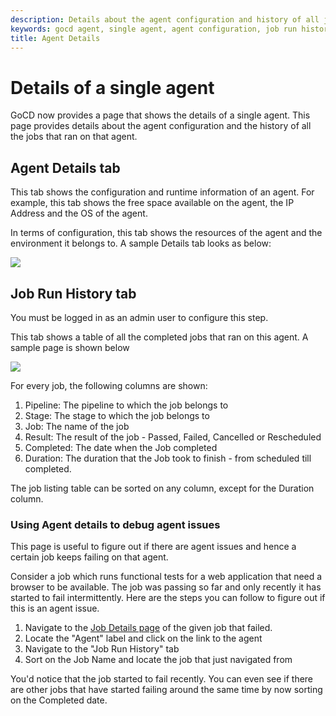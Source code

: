 ```yaml
---
description: Details about the agent configuration and history of all jobs that ran on a single agent in GoCD.
keywords: gocd agent, single agent, agent configuration, job run history, gocd debug
title: Agent Details
---
```



# Details of a single agent

GoCD now provides a page that shows the details of a single agent. This page provides details about the agent configuration and the history of all the jobs that ran on that agent.

## Agent Details tab

This tab shows the configuration and runtime information of an agent. For example, this tab shows the free space available on the agent, the IP Address and the OS of the agent.

In terms of configuration, this tab shows the resources of the agent and the environment it belongs to. A sample Details tab looks as below:

![](../images/agent_details.png)

## Job Run History tab

You must be logged in as an admin user to configure this step.

This tab shows a table of all the completed jobs that ran on this agent. A sample page is shown below

![](../images/agent_job_history.png)

For every job, the following columns are shown:

1.  Pipeline: The pipeline to which the job belongs to
2.  Stage: The stage to which the job belongs to
3.  Job: The name of the job
4.  Result: The result of the job - Passed, Failed, Cancelled or Rescheduled
5.  Completed: The date when the Job completed
6.  Duration: The duration that the Job took to finish - from scheduled till completed.

The job listing table can be sorted on any column, except for the Duration column.

### Using Agent details to debug agent issues

This page is useful to figure out if there are agent issues and hence a certain job keeps failing on that agent.

Consider a job which runs functional tests for a web application that need a browser to be available. The job was passing so far and only recently it has started to fail intermittently. Here are the steps you can follow to figure out if this is an agent issue.

1.  Navigate to the [Job Details page](../navigation/job_details_page.html) of the given job that failed.
2.  Locate the "Agent" label and click on the link to the agent
3.  Navigate to the "Job Run History" tab
4.  Sort on the Job Name and locate the job that just navigated from

You'd notice that the job started to fail recently. You can even see if there are other jobs that have started failing around the same time by now sorting on the Completed date.
